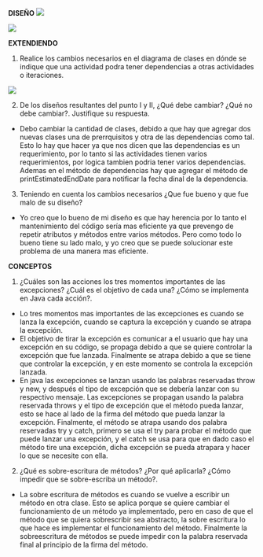 **DISEÑO**
<img src="https://i.imgur.com/nR9zoRB.png">

<img src="https://i.imgur.com/Ol7uYSk.png">

**EXTENDIENDO**
1. Realice los cambios necesarios en el diagrama de clases en dónde se indique que una actividad podra tener dependencias a otras actividades o iteraciones.

<img src="https://i.imgur.com/U628W3R.png">

2. De los diseños resultantes del punto I y II, ¿Qué debe cambiar? ¿Qué no debe cambiar?. Justifique su respuesta.
- Debo cambiar la cantidad de clases, debido a que hay que agregar dos nuevas clases una de prerrquisitos y otra de las dependencias como tal. Esto lo hay que hacer ya que nos dicen que las dependencias es un requerimiento, por lo tanto si las actividades tienen varios requerimientos, por logica tambien podria tener varios dependencias. Ademas en el método de dependencias hay que agregar el método de printEstimatedEndDate para notificar la fecha dinal de la dependencia.

3. Teniendo en cuenta los cambios necesarios ¿Que fue bueno y que fue malo de su diseño?
- Yo creo que lo bueno de mi diseño es que hay herencia por lo tanto el mantenimiento del código sería mas eficiente ya que prevengo de repetir atributos y métodos entre varios métodos. Pero como todo lo bueno tiene su lado malo, y yo creo que se puede solucionar este problema de una manera mas eficiente.

**CONCEPTOS**
1.	¿Cuáles son las acciones los tres momentos importantes de las excepciones? ¿Cuál es el objetivo de cada una? ¿Cómo se implementa en Java cada acción?.
-	Lo tres momentos mas importantes de las excepciones es cuando se lanza la excepción, cuando se captura la excepción y cuando se atrapa la excepción.
-	El objetivo de tirar la excepción es comunicar a el usuario que hay una excepción en su código, se propaga debido a que se quiere controlar la excepción que fue lanzada.  Finalmente se atrapa debido a que se tiene que controlar la excepción, y en este momento se controla la excepción lanzada.
-	En java las excepciones se lanzan usando las palabras reservadas throw y new, y después el tipo de excepción que se debería lanzar con su respectivo mensaje. Las excepciones se propagan usando la palabra reservada throws y el tipo de excepción que el método pueda lanzar, esto se hace al lado de la firma del método que pueda lanzar la excepción. Finalmente, el método se atrapa usando dos palabra reservadas try y catch, primero se usa el try para probar el método que puede lanzar una excepción, y el catch se usa para que en dado caso el método tire una excepción, dicha excepción se pueda atrapara y hacer lo que se necesite con ella.

2. ¿Qué es sobre-escritura de métodos? ¿Por qué aplicarla? ¿Cómo impedir que se sobre-escriba un método?.
-	La sobre escritura de métodos es cuando se vuelve a escribir un método en otra clase. Esto se aplica porque se quiere cambiar el funcionamiento de un método ya implementado, pero en caso de que el método que se quiera sobrescribir sea abstracto, la sobre escritura lo que hace es implementar el funcionamiento del método. Finalmente la sobreescritura de métodos se puede impedir con la palabra reservada final al principio de la firma del método.
